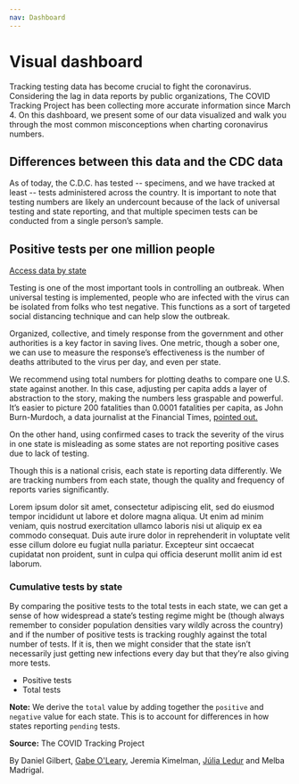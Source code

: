 ```yaml
---
nav: Dashboard
---
```


<div class="dashboard">
  <div class="title-container">
    <h1 class="title">Visual dashboard</h1>
    <p>Tracking testing data has become crucial to fight the coronavirus. Considering the lag in data reports by public organizations, The COVID Tracking Project has been collecting more accurate information since March 4. On this dashboard, we present some of our data visualized and walk you through the most common misconceptions when charting coronavirus numbers.</p>

  </div>

  <div class="side-by-side">
    <div class="graphic-text">
      <h2 class="chart-hed">Differences between this data and the CDC data</h2>
      <p>As of today, the C.D.C. has tested <span id="cdc-specimen-count">--</span> specimens, and we have tracked at least <span id="project-total-count">--</span> tests administered across the country. It is important to note that testing numbers are likely an undercount because of the lack of universal testing and state reporting, and that multiple specimen tests can be conducted from a single person’s sample.</p>
    </div>
    <div class="graphic" id="cdc-comparison-chart-container">
      <div class="cdc-comparison-chart" id="cdc-test-chart"></div>
      <div class="cdc-comparison-chart" id="ct-test-chart"></div>
    </div>
  </div>

  <div class="map-container">
    <h2 class="chart-hed">Positive tests per one million people</h2>
    <div class="map-column">
      <div id="map-legend"></div>
      <div class="map" title="State Positive Cases / million people" id="state-map"></div>
    </div>
  </div>

  <p class="a11y-only">
    <a href="/data">Access data by state</a>
  </p>

  <div class="side-by-side">
    <div class="graphic-text">
      <p>Testing is one of the most important tools in controlling an outbreak. When universal testing is implemented, people who are infected with the virus can be isolated from folks who test negative. This functions as a sort of targeted social distancing technique and can help slow the outbreak.</p>
    </div>
    <div class="graphic" id="chart-daily-positive-total"></div>
  </div>
  <div class="side-by-side">
    <div class="graphic" id="chart-daily-death-total"></div>
    <div class="graphic-text">
      <p>Organized, collective, and timely response from the government and other authorities is a key factor in saving lives. One metric, though a sober one, we can use to measure the response’s effectiveness is the number of deaths attributed to the virus per day, and even per state.</p>
       <p>We recommend using total numbers for plotting deaths to compare one U.S. state against another. In this case, adjusting per capita adds a layer of abstraction to the story, making the numbers less graspable and powerful. It’s easier to picture 200 fatalities than 0.0001 fatalities per capita, as John Burn-Murdoch, a data journalist at the Financial Times, <a href="https://twitter.com/jburnmurdoch/status/1242904971311529985">pointed out.</a></p>
      <p>On the other hand, using confirmed cases to track the severity of the virus in one state is misleading as some states are not reporting positive cases due to lack of testing.</p>
    </div>
  </div>
  <div class="side-by-side">
    <div class="graphic-text">
       <p>Though this is a national crisis, each state is reporting data differently. We are tracking numbers from each state, though the quality and frequency of reports varies significantly.</p>
      <p>
        Lorem ipsum dolor sit amet, consectetur adipiscing elit, sed do eiusmod tempor incididunt ut labore et dolore magna aliqua. Ut enim ad minim veniam, quis nostrud exercitation ullamco laboris nisi ut aliquip ex ea commodo consequat. Duis aute irure dolor in reprehenderit in voluptate velit esse cillum dolore eu fugiat nulla pariatur. Excepteur sint occaecat cupidatat non proident, sunt in culpa qui officia deserunt mollit anim id est laborum.
      </p>
    </div>
    <div class="graphic" id="chart-states-current-death-total"></div>    
  </div>  
  <div id="chart-state-small-multiples">
    <h3 class="chart-hed">Cumulative tests by state</h3>
    <p>By comparing the positive tests to the total tests in each state, we can get a sense of how widespread a state’s testing regime might be (though always remember to consider population densities vary wildly across the country) and if the number of positive tests is tracking roughly against the total number of tests. If it is, then we might consider that the state isn’t necessarily just getting new infections every day but that they’re also giving more tests.</p>
    <ul class="chart-legend chart-dek">
      <li><span id="small-multiples-positive-legend"></span> Positive tests</li>
      <li><span id="small-multiples-total-legend"></span> Total tests</li>
    </ul>
    <div class="charts"><!-- where the graphics end up --></div>
    <div class="charts-notes">
      <p><strong>Note:</strong> We derive the <code>total</code> value by adding together the <code>positive</code> and <code>negative</code> value for each state. This is to account for differences in how states reporting <code>pending</code> tests.</p>
      <p><strong>Source:</strong> The COVID Tracking Project</p>
    </div>
    <div class="by-line">By Daniel Gilbert, <a href="https://gabeoleary.com">Gabe O'Leary</a>, Jeremia Kimelman, <a href="https://julialedur.com.br">Júlia Ledur</a> and Melba Madrigal.</div>
  </div>
</div>

<script src="/_assets/js/d3.js"></script>
<script src="/_assets/js/d3-chart.js"></script>
<script src="/_assets/js/d3-legend.js"></script>
<script src="/_assets/js/britecharts.js"></script>

<!-- map resources -->
<link rel="stylesheet" href="https://unpkg.com/leaflet@1.6.0/dist/leaflet.css"
   integrity="sha512-xwE/Az9zrjBIphAcBb3F6JVqxf46+CDLwfLMHloNu6KEQCAWi6HcDUbeOfBIptF7tcCzusKFjFw2yuvEpDL9wQ=="
   crossorigin=""/>
<script src="https://unpkg.com/leaflet@1.6.0/dist/leaflet.js"
   integrity="sha512-gZwIG9x3wUXg2hdXF6+rVkLF/0Vi9U8D2Ntg4Ga5I5BZpVkVxlJWbSQtXPSiUTtC0TjtGOmxa1AJPuV0CPthew=="
   crossorigin=""></script>
<script src="https://cdn.jsdelivr.net/npm/@turf/turf@5/turf.min.js"></script>

<!-- scripts below are for Albers US map projections (currently unused) -->
<!--
<script src="https://unpkg.com/proj4leaflet@1.0.2/src/proj4leaflet.js"></script>
<script src="https://unpkg.com/proj4@2.6.0/dist/proj4-src.js"></script>
-->

<link rel="stylesheet" href="/_assets/css/_dashboard.css" >
<script src="/_assets/js/dashboard-charts.js"></script>
<script src="/_assets/js/dashboard-map.js"></script>

